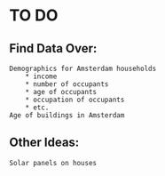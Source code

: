 # TO DO #

## Find Data Over:
	Demographics for Amsterdam households
		* income
		* number of occupants
		* age of occupants
		* occupation of occupants
		* etc.
	Age of buildings in Amsterdam

## Other Ideas:
	Solar panels on houses